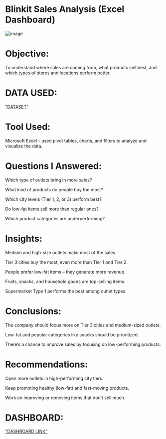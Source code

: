 # Blinkit Sales Analysis (Excel Dashboard)
![image](https://github.com/user-attachments/assets/6709b93d-f485-4d2c-8aaa-a67e6add21a8)


# Objective:

To understand where sales are coming from, what products sell best, and which types of stores and locations perform better.

# DATA USED:

<a href="https://github.com/Priya1864/BLINKIT-DATA-ANALYSIS/blob/main/BlinkIT%20Grocery%20analysis.xlsx">"DATASET"</a>

# Tool Used:

Microsoft Excel – used pivot tables, charts, and filters to analyze and visualize the data.


# Questions I Answered:

Which type of outlets bring in more sales?

What kind of products do people buy the most?

Which city levels (Tier 1, 2, or 3) perform best?

Do low-fat items sell more than regular ones?

Which product categories are underperforming?

# Insights:

Medium and high-size outlets make most of the sales.

Tier 3 cities buy the most, even more than Tier 1 and Tier 2.

People prefer low-fat items – they generate more revenue.

Fruits, snacks, and household goods are top-selling items.

Supermarket Type 1 performs the best among outlet types.

# Conclusions:

The company should focus more on Tier 3 cities and medium-sized outlets.

Low-fat and popular categories like snacks should be prioritized.

There’s a chance to improve sales by focusing on low-performing products.

# Recommendations:

Open more outlets in high-performing city tiers.

Keep promoting healthy (low-fat) and fast-moving products.

Work on improving or removing items that don’t sell much.

# DASHBOARD:
<a href="https://github.com/Priya1864/BLINKIT-DATA-ANALYSIS/blob/main/BLINKIT%20DASHBOARD.png">"DASHBOARD LINK"</a>
